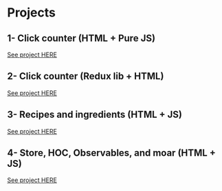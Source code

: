 # Projects

## 1- Click counter (HTML + Pure JS)

[See project HERE](01-pure-html)

## 2- Click counter (Redux lib + HTML)

[See project HERE](02-html-and-redux)

## 3- Recipes and ingredients (HTML + JS)

[See project HERE](03-redux-boilerplate)

## 4- Store, HOC, Observables, and moar (HTML + JS)

[See project HERE](04-moar-store)
